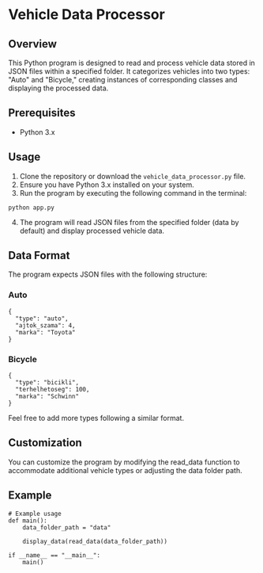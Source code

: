 # Vehicle Data Processor

## Overview

This Python program is designed to read and process vehicle data stored in JSON files within a specified folder. It categorizes vehicles into two types: "Auto" and "Bicycle," creating instances of corresponding classes and displaying the processed data.

## Prerequisites

- Python 3.x

## Usage

1. Clone the repository or download the `vehicle_data_processor.py` file.
2. Ensure you have Python 3.x installed on your system.
3. Run the program by executing the following command in the terminal:

```
python app.py
```
4. The program will read JSON files from the specified folder (data by default) and display processed vehicle data.

## Data Format
The program expects JSON files with the following structure:

### Auto
```
{
  "type": "auto",
  "ajtok_szama": 4,
  "marka": "Toyota"
}
```
### Bicycle
```
{
  "type": "bicikli",
  "terhelhetoseg": 100,
  "marka": "Schwinn"
}
```
Feel free to add more types following a similar format.

## Customization
You can customize the program by modifying the read_data function to accommodate additional vehicle types or adjusting the data folder path.

## Example
```
# Example usage
def main():
    data_folder_path = "data"

    display_data(read_data(data_folder_path))

if __name__ == "__main__":
    main()
```

